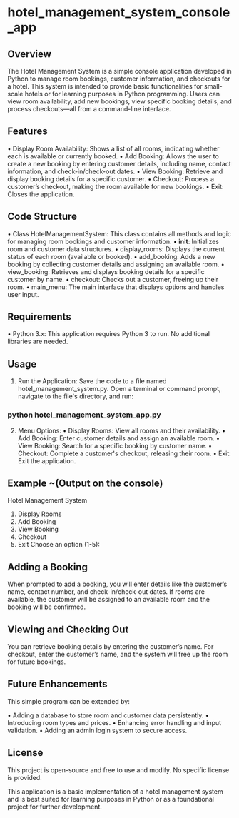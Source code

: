 # hotel_management_system_console_app

## Overview
The Hotel Management System is a simple console application developed in Python to manage room bookings, customer information, and checkouts for a hotel. This system is intended to provide basic functionalities for small-scale hotels or for learning purposes in Python programming. Users can view room availability, add new bookings, view specific booking details, and process checkouts—all from a command-line interface.

## Features
•	Display Room Availability: Shows a list of all rooms, indicating whether each is available or currently booked.
•	Add Booking: Allows the user to create a new booking by entering customer details, including name, contact information, and check-in/check-out dates.
•	View Booking: Retrieve and display booking details for a specific customer.
•	Checkout: Process a customer’s checkout, making the room available for new bookings.
•	Exit: Closes the application.

## Code Structure
•	Class HotelManagementSystem: This class contains all methods and logic for managing room bookings and customer information.
•	__init__: Initializes room and customer data structures.
•	display_rooms: Displays the current status of each room (available or booked).
•	add_booking: Adds a new booking by collecting customer details and assigning an available room.
•	view_booking: Retrieves and displays booking details for a specific customer by name.
•	checkout: Checks out a customer, freeing up their room.
•	main_menu: The main interface that displays options and handles user input.
## Requirements
•	Python 3.x: This application requires Python 3 to run. No additional libraries are needed.

## Usage
1. Run the Application: Save the code to a file named hotel_management_system.py. Open a terminal or command prompt, navigate to the file's directory, and run:
### python hotel_management_system_app.py ###

2. Menu Options:
•	Display Rooms: View all rooms and their availability.
•	Add Booking: Enter customer details and assign an available room.
•	View Booking: Search for a specific booking by customer name.
•	Checkout: Complete a customer's checkout, releasing their room.
•	Exit: Exit the application.
## Example ~(Output on the console)
Hotel Management System
1. Display Rooms
2. Add Booking
3. View Booking
4. Checkout
5. Exit
Choose an option (1-5): 

## Adding a Booking
When prompted to add a booking, you will enter details like the customer’s name, contact number, and check-in/check-out dates. If rooms are available, the customer will be assigned to an available room and the booking will be confirmed.

## Viewing and Checking Out
You can retrieve booking details by entering the customer’s name. For checkout, enter the customer’s name, and the system will free up the room for future bookings.

## Future Enhancements
This simple program can be extended by:

•	Adding a database to store room and customer data persistently.
•	Introducing room types and prices.
•	Enhancing error handling and input validation.
•	Adding an admin login system to secure access.

## License
This project is open-source and free to use and modify. No specific license is provided.

This application is a basic implementation of a hotel management system and is best suited for learning purposes in Python or as a foundational project for further development.
